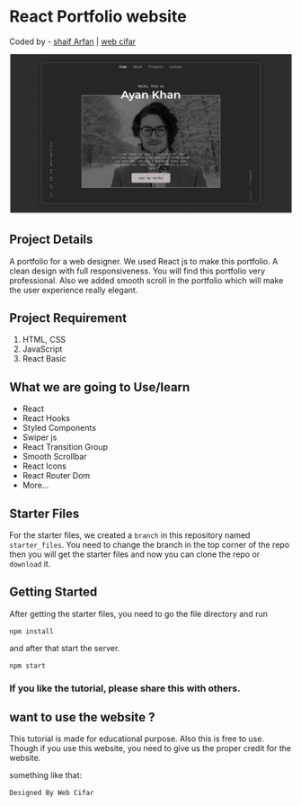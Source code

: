 # React Portfolio website

Coded by - [shaif Arfan](http://github.com/shaifarfan) | [web cifar](http://webcifar.com)

![](./ReadMeImages/ReadMeBanner.png)

## Project Details

A portfolio for a web designer. We used React js to make this portfolio. A clean design with full responsiveness. You will find this portfolio very professional. Also we added smooth scroll in the portfolio which will make the user experience really elegant.

## Project Requirement

1. HTML, CSS
1. JavaScript
1. React Basic

## What we are going to Use/learn

- React
- React Hooks
- Styled Components
- Swiper js
- React Transition Group
- Smooth Scrollbar
- React Icons
- React Router Dom
- More...

## Starter Files

For the starter files, we created a `branch` in this repository named `starter_files`. You need to change the branch in the top corner of the repo then you will get the starter files and now you can clone the repo or `download` it.

## Getting Started

After getting the starter files, you need to go the file directory and run

```shell
npm install
```

and after that start the server.

```shell
npm start
```

### If you like the tutorial, please share this with others.

## want to use the website ?

This tutorial is made for educational purpose. Also this is free to use. Though if you use this website, you need to give us the proper credit for the website.

something like that:

```
Designed By Web Cifar
```
